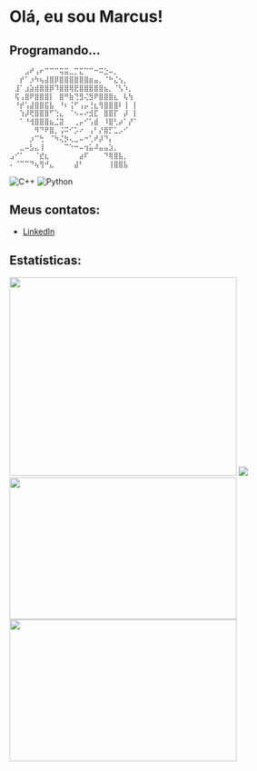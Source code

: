 # Olá, eu sou Marcus!

## Programando...
~~~cpp
⠀⠀⠀⣠⠞⢠⠖⠉⠉⠉⢭⣭⣀⡉⣍⠉⠉⠒⠭⣑⠤⡀⠀⠀⠀⠀
⠀⠀⡞⠁⡰⠳⢦⣼⣿⡿⣿⣿⣿⣿⣿⣿⣶⣤⡀⠈⠓⣌⢢⡀⠀⠀
⠀⣸⠁⣰⣵⣾⣿⣿⡿⠹⣿⣿⢿⣟⣿⣿⣿⣿⣿⣦⡀⠈⢣⠱⡀⠀
⠀⢯⢠⣿⠟⣿⣿⣿⡇⠀⣿⠛⣷⢙⣻⢌⣻⠟⣿⣿⣿⣆⠀⢧⢳⠀
⠀⠘⡞⢡⣼⣿⣿⣯⣧⠀⠘⠆⢨⠋⢠⡤⢘⣆⢻⣿⣿⣿⠇⢸⠀⡇
⠀⠀⢱⡼⢟⣿⣿⣿⠋⢑⣄⠀⠈⠢⠤⠔⣺⣏⠀⣿⣿⡏⠀⡼⠀⡇
⠀⠀⠁⠘⢺⣿⣿⣿⣦⣈⣽⠀⠀⢀⡤⠊⢡⣾⠀⠸⣿⢃⡴⠁⡜⠁
⠀⠀⠀⠀⠀⠻⠙⠟⣿⡀⢨⠭⠊⡡⠔⠀⢠⠃⡜⣿⡋⣁⡠⠊⠀⠀
⠀⠀⠀⠀⡰⠉⢓⠀⠈⠳⢌⡳⢄⣀⠤⠒⢁⠞⡼⠙⡄⠀⠀⠀⠀⠀
⠀⠀⣀⠤⣣⣄⢸⠀⠀⠀⠀⠉⠑⠒⠤⢲⣥⠼⣤⣤⣱⡀⠀⠀⠀⠀
⣠⠊⠁⠀⠀⠈⣞⣆⠀⠀⠀⠀⠀⠀⣴⠏⠀⠀⠀⠙⢿⣿⣧⡀⠀⠀
⠄⠈⠉⠉⠙⢦⢻⠚⣄⠀⠀⠀⠀⣼⠃⠀⠀⠀⠀⠀⢸⣿⣿⣧⠀⠀
~~~

![C++](https://img.shields.io/badge/-C%2B%2B-00599C?style=flat-square&logo=c%2B%2B&logoColor=white)
![Python](https://img.shields.io/badge/-Python-3776AB?style=flat-square&logo=Python&logoColor=white)

## Meus contatos:

- [LinkedIn](https://www.linkedin.com/in/marcus-silva-85524a180/)

## Estatísticas:

<a href="https://leetcode.com/u/Marcux777/"><img src="https://leetcard.jacoblin.cool/Marcux777?theme=dark&font=Domine&ext=heatmap" width="400" height="350"></a>
[![](https://atcoder-readme-stats.vercel.app/stats/Marcux777?show_history=5&theme=dark&width=350)](https://atcoder.jp/users/Marcux777)
<a href="https://codeforces.com/profile/marcus777"><img src="https://codeforces-readme-stats.vercel.app/api/card?username=marcus777" width="400" height="250"></a>
<a href="https://github.com/Marcux777"><img src="https://github-readme-stats.vercel.app/api?username=Marcux777&show_icons=true&theme=dracula" width="400" height="250">
